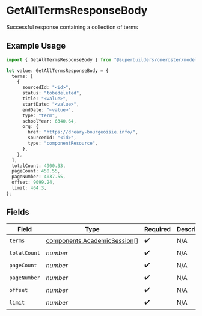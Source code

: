 # GetAllTermsResponseBody

Successful response containing a collection of terms

## Example Usage

```typescript
import { GetAllTermsResponseBody } from "@superbuilders/oneroster/models/operations";

let value: GetAllTermsResponseBody = {
  terms: [
    {
      sourcedId: "<id>",
      status: "tobedeleted",
      title: "<value>",
      startDate: "<value>",
      endDate: "<value>",
      type: "term",
      schoolYear: 6340.64,
      org: {
        href: "https://dreary-bourgeoisie.info/",
        sourcedId: "<id>",
        type: "componentResource",
      },
    },
  ],
  totalCount: 4900.33,
  pageCount: 450.55,
  pageNumber: 4037.55,
  offset: 9099.24,
  limit: 464.3,
};
```

## Fields

| Field                                                                      | Type                                                                       | Required                                                                   | Description                                                                |
| -------------------------------------------------------------------------- | -------------------------------------------------------------------------- | -------------------------------------------------------------------------- | -------------------------------------------------------------------------- |
| `terms`                                                                    | [components.AcademicSession](../../models/components/academicsession.md)[] | :heavy_check_mark:                                                         | N/A                                                                        |
| `totalCount`                                                               | *number*                                                                   | :heavy_check_mark:                                                         | N/A                                                                        |
| `pageCount`                                                                | *number*                                                                   | :heavy_check_mark:                                                         | N/A                                                                        |
| `pageNumber`                                                               | *number*                                                                   | :heavy_check_mark:                                                         | N/A                                                                        |
| `offset`                                                                   | *number*                                                                   | :heavy_check_mark:                                                         | N/A                                                                        |
| `limit`                                                                    | *number*                                                                   | :heavy_check_mark:                                                         | N/A                                                                        |